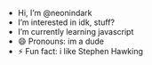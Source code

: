 -  Hi, I’m @neonindark
-  I’m interested in idk, stuff?
-  I’m currently learning javascript
- 😄 Pronouns: im a dude
- ⚡ Fun fact: i like Stephen Hawking
